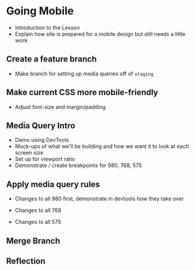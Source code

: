 # Going Mobile

- Introduction to the Lesson
- Explain how site is prepared for a mobile design but still needs a little work

## Create a feature branch

- Make branch for setting up media queries off of `staging`

## Make current CSS more mobile-friendly

- Adjust font-size and margin/padding

## Media Query Intro

- Demo using DevTools
- Mock-ups of what we'll be building and how we want it to look at each screen size
- Set up <meta> for viewport ratio
- Demonstrate / create breakpoints for 980, 768, 575

## Apply media query rules

- Changes to all 980 first, demonstrate in devtools how they take over

- Changes to all 768

- Changes to all 575

## Merge Branch

## Reflection
